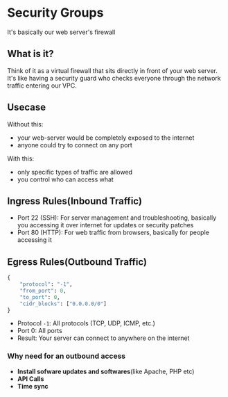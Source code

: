 # Security Groups

It's basically our web server's firewall

## What is it?

Think of it as a virtual firewall that sits directly in front of your web server. It's like having a security guard who checks everyone through the network traffic entering our VPC.

## Usecase

Without this: 
- your web-server would be completely exposed to the internet
- anyone could try to connect on any port

With this: 
- only specific types of traffic are allowed
- you control who can access what

## Ingress Rules(Inbound Traffic)

- Port 22 (SSH): For server management and troubleshooting, basically you accessing it over internet for updates or security patches
- Port 80 (HTTP): For web traffic from browsers, basically for people accessing it

## Egress Rules(Outbound Traffic)

```python 
{
    "protocol": "-1",
    "from_port": 0,
    "to_port": 0,
    "cidr_blocks": ["0.0.0.0/0"]
}
```

- Protocol `-1`: All protocols (TCP, UDP, ICMP, etc.)
- Port 0: All ports
- Result: Your server can connect to anywhere on the internet

### Why need for an outbound access

- **Install sofware updates and softwares**(like Apache, PHP etc)
- **API Calls**
- **Time sync**